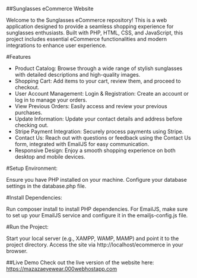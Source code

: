 ##Sunglasses eCommerce Website
 
Welcome to the Sunglasses eCommerce repository!  This is a web application designed to provide a seamless shopping experience for sunglasses enthusiasts. Built with PHP, HTML, CSS, and JavaScript, this project includes essential eCommerce functionalities and modern integrations to enhance user experience.

#Features
- Product Catalog: Browse through a wide range of stylish sunglasses with detailed descriptions and high-quality images.
- Shopping Cart: Add items to your cart, review them, and proceed to checkout.
- User Account Management:
  Login & Registration: Create an account or log in to manage your orders.
- View Previous Orders: Easily access and review your previous purchases.
- Update Information: Update your contact details and address before checking out.
- Stripe Payment Integration: Securely process payments using Stripe.
- Contact Us: Reach out with questions or feedback using the Contact Us form, integrated with EmailJS for easy communication.
- Responsive Design: Enjoy a smooth shopping experience on both desktop and mobile devices.


#Setup Environment:

Ensure you have PHP installed on your machine.
Configure your database settings in the database.php file.

#Install Dependencies:

Run composer install to install PHP dependencies.
For EmailJS, make sure to set up your EmailJS service and configure it in the emailjs-config.js file.

#Run the Project:

Start your local server (e.g., XAMPP, WAMP, MAMP) and point it to the project directory.
Access the site via http://localhost/ecommerce in your browser.



##Live Demo
Check out the live version of the website here: https://mazazaeyewear.000webhostapp.com


